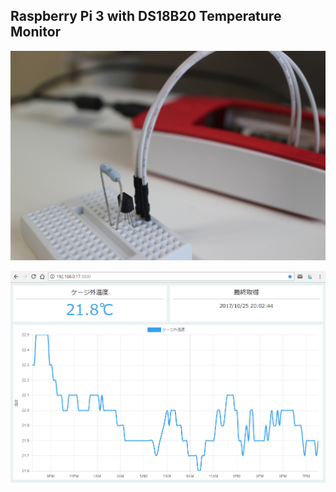 ## Raspberry Pi 3 with DS18B20 Temperature Monitor

![alt](./docs/IMG_0392_1200x.jpg)

![alt](./docs/Screenshot_95.png)